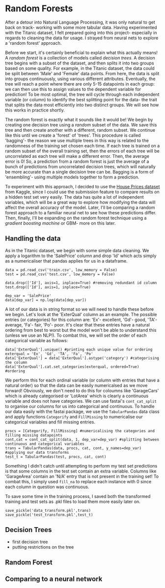 # Random Forests

After a detour into Natural Language Processing, it was only natural to get back on track- working with some more tabular data. Having experimented with the Titanic dataset, I felt prepared going into this project- especially in regards to cleaning the data for usage. I strayed from neural nets to explore a 'random forest' approach.

Before we start, it's certainly beneficial to explain what this actually means! A _random forest_ is a collection of models called _decision trees_. A decision tree begins with a subset of the dataset, and then splits it into two groups based on some quality. For example, in the Titanic dataset, the data could be split between 'Male' and 'Female' data points. From here, the data is split into groups continuously, using various different attributes. Eventually, the tree will reach a point where there are only 5-15 datapoints in each group: we can then use this to assign values to the dependent variable for prediction! To be most optimal, the tree will cycle through each independent variable (or column) to identify the best splitting point for the data- the trait that splits the data most efficiently into two distinct groups. We will see how this works in practice shortly.

The random forest is exactly what it sounds like it would be! We begin by creating one decision tree using a _random_ subset of the data. We save this tree and then create another with a different, random subset. We continue like this until we create a 'forest' of 'trees'. This procedure is called 'bagging'- the reason we use multiple trees in this way is related to the randomness of the training set chosen each time. If each tree is trained on a random subset of the overall training set, then the errors of each tree will be uncorrelated as each tree will make a different error. Then, the average error is $0$! So, a prediction from a random forest is just the average of a bunch of predictions from uncorrelated decision trees, which will naturally be more accurate than a single decision tree can be. Bagging is a form of 'ensembling'- using multiple models together to form a prediction.

To experiment with this approach, I decided to use the [House Prices dataset](https://www.kaggle.com/competitions/house-prices-advanced-regression-techniques/overview) from Kaggle, since I could use the submission feature to compare results on a hidden test set very easily. The data has quite a lot of independent variables, which will be a great way to explore how modifying the data will affect the overall accuracy of the model. Later, I'll be comparing a random forest approach to a familiar neural net to see how these predictions differ. Then, finally, I'll be expanding on the random forest technique using a _gradient boosting machine_ or GBM- more on this later.

## Handling the data
As in the Titanic dataset, we begin with some simple data cleaning. We apply a logarithm to the 'SalePrice' column and drop 'Id' which acts simply as a numericaliser that pandas applies for us in a dataframe.

    data = pd.read_csv('train.csv', low_memory = False)
    test = pd.read_csv('test.csv', low_memory = False)

    data.drop(['Id'], axis=1, inplace=True) #removing redundant id column
    test.drop(['Id'], axis=1, inplace=True)

    dep_var = 'SalePrice'
    data[dep_var] = np.log(data[dep_var])

A lot of our data is in string format so we will need to handle these before we begin. Let's look at the 'ExterQual' column as an example. The possible entries (or categories) for this column are: 'Ex'- excellent, 'Gd'- good, 'TA'- average, 'Fa'- fair, 'Po'- poor. It's clear that these entries have a natural ordering from best to worst but the model won't be able to understand this (unless we use an NLP!). To combat this, we will set the order of each categorical variable as follows:

    data['ExterQual'].unique() #printing each unique value for ordering
    exterqual = 'Ex', 'Gd', 'TA', 'Fa', 'Po'
    data['ExterQual'] = data['ExterQual'].astype('category') #categorising the column
    data['ExterQual'].cat.set_categories(exterqual, ordered=True) #ordering

We perform this for each ordinal variable (or column with entries that have a natural order) so that the data can be easily numericalsed as we move forward! Obviously, we don't need to do this for coloumns like 'GarageCars' which is already categorised or 'LotArea' which is clearly a continuous variable and does not have categories. We can use fastai's ```cont_cat_split``` to organise our columns for us into categorical and continuous. To handle our data easily with the fastai package, we use the ```TabularPandas``` data class and apply functions ```Categorify``` and ```FillMissing``` to numericalise our categorical variables and fill missing entries.

    procs = [Categorify, FillMissing] #numericalising the categories and filling missing datapoints
    cont,cat = cont_cat_split(data, 1, dep_var=dep_var) #splitting between continuous and categorical variables
    trans = TabularPandas(data, procs, cat, cont, y_names=dep_var) #applying our data transforms
    test_t = TabularPandas(test, procs, cat, cont)

Something I didn't catch until attempting to perform my test set predictions is that some columns in the test set contain an extra variable. Columns like 'GarageArea' contain an 'N/A' entry that is not present in the training set! To combat this, I simply used ```fill_na``` to replace each instance with $0$ since each column in question was continuous.

To save some time in the training process, I saved both the transformed training and test sets as .pkl files to load them more easily later on.

    save_pickle('data_transform.pkl',trans)
    save_pickle('test_transform.pkl',test_t)

## Decision Trees
- first decision tree
- putting restrictions on the tree

## Random Forest

## Comparing to a neural network
